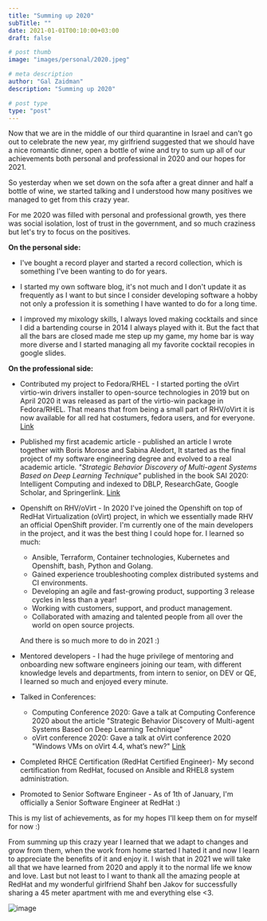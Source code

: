 ```yaml
---
title: "Summing up 2020"
subTitle: ""
date: 2021-01-01T00:10:00+03:00
draft: false

# post thumb
image: "images/personal/2020.jpeg"

# meta description
author: "Gal Zaidman"
description: "Summing up 2020"

# post type
type: "post"
---
```


Now that we are in the middle of our third quarantine in Israel and can't go out to celebrate the new year, my girlfriend suggested that we should have a nice romantic dinner, open a bottle of wine and try to sum up all of our achievements both personal and professional in 2020 and our hopes for 2021.

So yesterday when we set down on the sofa after a great dinner and half a bottle of wine, we started talking and I understood how many positives we managed to get from this crazy year.

For me 2020 was filled with personal and professional growth, yes there was social isolation, lost of trust in the government, and so much craziness but let's try to focus on the positives.

**On the personal side:**

* I've bought a record player and started a record collection, which is something I've been wanting to do for years.

* I started my own software blog, it's not much and I don't update it as frequently as I want to but since I consider developing software a hobby not only a profession it is something I have wanted to do for a long time.

* I improved my mixology skills, I always loved making cocktails and since I did a bartending course in 2014 I always played with it.
But the fact that all the bars are closed made me step up my game, my home bar is way more diverse and I started managing all my favorite cocktail recopies in google slides.

**On the professional side:**

* Contributed my project to Fedora/RHEL - I started porting the oVirt virtio-win drivers installer to open-source technologies in 2019 but on April 2020 it was released as part of the virtio-win package in Fedora/RHEL. That means that from being a small part of RHV/oVirt it is now available for all red hat costumers, fedora users, and for everyone. [Link](https://github.com/virtio-win/virtio-win-guest-tools-installer)

* Published my first academic article - published an article I wrote together with Boris Morose and Sabina Aledort, It started as the final project of my software engineering degree and evolved to a real academic article.
*"Strategic Behavior Discovery of Multi-agent Systems Based on Deep Learning Technique"* published in the book SAI 2020: Intelligent Computing and indexed to DBLP, ResearchGate, Google Scholar, and Springerlink. [Link](https://link.springer.com/chapter/10.1007/978-3-030-52243-8_48)

* Openshift on RHV/oVirt - In 2020 I've joined the Openshift on top of RedHat Virtualization (oVirt) project, in which we essentially made RHV an official OpenShift provider.
I'm currently one of the main developers in the project, and it was the best thing I could hope for.
I learned so much:

  - Ansible, Terraform, Container technologies, Kubernetes and Openshift, bash, Python and Golang.
  - Gained experience troubleshooting complex distributed systems and CI environments.
  - Developing an agile and fast-growing product, supporting 3 release cycles in less than a year!
  - Working with customers, support, and product management.
  - Collaborated with amazing and talented people from all over the world on open source projects.

  And there is so much more to do in 2021 :)

* Mentored developers - I had the huge privilege of mentoring and onboarding new software engineers joining our team, with different knowledge levels and departments, from intern to senior, on DEV or QE, I learned so much and enjoyed every minute.

* Talked in Conferences:

  - Computing Conference 2020: Gave a talk at Computing Conference 2020 about the article "Strategic Behavior Discovery of Multi-agent Systems Based on Deep Learning Technique"
  - oVirt conference 2020: Gave a talk at oVirt conference 2020 "Windows VMs on oVirt 4.4, what’s new?" [Link](https://www.youtube.com/watch?v=KQnHaHUXfz8&list=PL2NsEhIoqsJHAKMZv4G9w7mjEePob_rHJ&index=11)

* Completed RHCE Certification (RedHat Certified Engineer)- My second certification from RedHat, focused on Ansible and RHEL8 system administration.

* Promoted to Senior Software Engineer - As of 1th of January, I'm officially a Senior Software Engineer at RedHat :)

This is my list of achievements, as for my hopes I'll keep them on for myself for now :)

From summing up this crazy year I learned that we adapt to changes and grow from them, when the work from home started I hated it and now I learn to appreciate the benefits of it and enjoy it.
I wish that in 2021 we will take all that we have learned from 2020 and apply it to the normal life we know and love.
Last but not least to I want to thank all the amazing people at RedHat and my wonderful girlfriend Shahf ben Jakov for successfully sharing a 45 meter apartment with me and everything else <3.


![image](/images/personal/2020family.png)